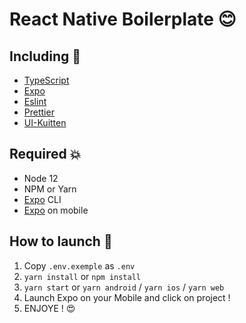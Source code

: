 # React Native Boilerplate 😊

## Including 🌈

 - [TypeScript](https://www.typescriptlang.org/)
 - [Expo](https://expo.io/)
 - [Eslint](https://eslint.org/)
 - [Prettier](https://prettier.io/)
 - [UI-Kuitten](https://akveo.github.io/react-native-ui-kitten/)

## Required 💥
	
 - Node 12
 - NPM or Yarn
 - [Expo](https://expo.io/) CLI
 - [Expo](https://expo.io/)  on mobile


## How to launch  📙
 1. Copy `.env.exemple` as `.env`
 2. `yarn install` or `npm install`
 3. `yarn start` or `yarn android` / `yarn ios` / `yarn web`
 4. Launch Expo on your Mobile and click on project !
 5. ENJOYE ! 😍
